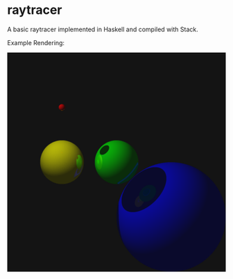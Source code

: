 # raytracer

A basic raytracer implemented in Haskell and compiled with Stack.

Example Rendering:

![test.png](test.png)
